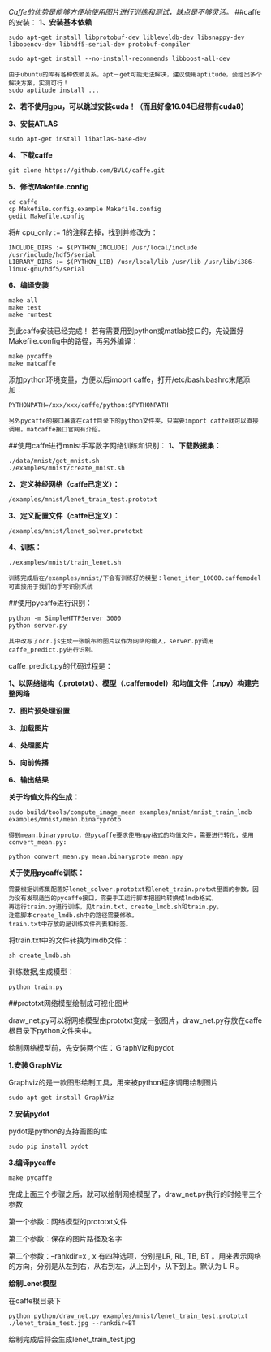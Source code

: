 *Caffe的优势是能够方便地使用图片进行训练和测试，缺点是不够灵活。*
##caffe的安装：
**1、安装基本依赖**

```
sudo apt-get install libprotobuf-dev libleveldb-dev libsnappy-dev libopencv-dev libhdf5-serial-dev protobuf-compiler
```

```
sudo apt-get install --no-install-recommends libboost-all-dev
```

	由于ubuntu的库有各种依赖关系，apt－get可能无法解决，建议使用aptitude，会给出多个解决方案，实测可行！
	sudo aptitude install ...

**2、若不使用gpu，可以跳过安装cuda！（而且好像16.04已经带有cuda8）**

**3、安装ATLAS**

```
sudo apt-get install libatlas-base-dev
```

**4、下载caffe**

```
git clone https://github.com/BVLC/caffe.git
```

**5、修改Makefile.config**

```
cd caffe
cp Makefile.config.example Makefile.config 
gedit Makefile.config
```

将# cpu_only := 1的注释去掉，找到并修改为：

```
INCLUDE_DIRS := $(PYTHON_INCLUDE) /usr/local/include /usr/include/hdf5/serial
LIBRARY_DIRS := $(PYTHON_LIB) /usr/local/lib /usr/lib /usr/lib/i386-linux-gnu/hdf5/serial
```

**6、编译安装**

```
make all
make test
make runtest
```

到此caffe安装已经完成！
若有需要用到python或matlab接口的，先设置好Makefile.config中的路径，再另外编译：

```
make pycaffe
make matcaffe
```

添加python环境变量，方便以后imoprt caffe，打开/etc/bash.bashrc末尾添加：

```
PYTHONPATH=/xxx/xxx/caffe/python:$PYTHONPATH
```

	另外pycaffe的接口暴露在caff目录下的python文件夹，只需要import caffe就可以直接调用。matcaffe接口官网有介绍。

##使用caffe进行mnist手写数字网络训练和识别：
**1、下载数据集：**

```
./data/mnist/get_mnist.sh
./examples/mnist/create_mnist.sh
```

**2、定义神经网络（caffe已定义）：**

```
/examples/mnist/lenet_train_test.prototxt
```

**3、定义配置文件（caffe已定义）：**

```
/examples/mnist/lenet_solver.prototxt
```

**4、训练：**

```
./examples/mnist/train_lenet.sh
```

	训练完成后在/examples/mnist/下会有训练好的模型：lenet_iter_10000.caffemodel可直接用于我们的手写识别系统

##使用pycaffe进行识别：

```
python -m SimpleHTTPServer 3000
python server.py
```

	其中改写了ocr.js生成一张帆布的图片以作为网络的输入，server.py调用caffe_predict.py进行识别。

caffe_predict.py的代码过程是：

**1、以网络结构（.prototxt）、模型（.caffemodel）和均值文件（.npy）构建完整网络**

**2、图片预处理设置**

**3、加载图片**

**4、处理图片**

**5、向前传播**

**6、输出结果**


**关于均值文件的生成：**

```
sudo build/tools/compute_image_mean examples/mnist/mnist_train_lmdb examples/mnist/mean.binaryproto
```
	得到mean.binaryproto，但pycaffe要求使用npy格式的均值文件，需要进行转化，使用convert_mean.py:

```
python convert_mean.py mean.binaryproto mean.npy
```
**关于使用pycaffe训练：**

	需要根据训练集配置好lenet_solver.prototxt和lenet_train.protxt里面的参数，因为没有发现适当的pycaffe接口，需要手工运行脚本把图片转换成lmdb格式，
	再运行train.py进行训练，见train.txt、create_lmdb.sh和train.py。
	注意脚本create_lmdb.sh中的路径需要修改。
	train.txt中存放的是训练文件列表和标签。

将train.txt中的文件转换为lmdb文件：
```
sh create_lmdb.sh
```
训练数据,生成模型：
```
python train.py
```
##prototxt网络模型绘制成可视化图片

draw_net.py可以将网络模型由prototxt变成一张图片，draw_net.py存放在caffe根目录下python文件夹中。

绘制网络模型前，先安装两个库：ＧraphViz和pydot

**1.安装ＧraphViz**

Graphviz的是一款图形绘制工具，用来被python程序调用绘制图片

    sudo apt-get install GraphViz

**2.安装pydot**

pydot是python的支持画图的库

    sudo pip install pydot

**3.编译pycaffe**

    make pycaffe

完成上面三个步骤之后，就可以绘制网络模型了，draw_net.py执行的时候带三个参数

第一个参数：网络模型的prototxt文件

第二个参数：保存的图片路径及名字

第二个参数：–rankdir=x , x 有四种选项，分别是LR, RL, TB, BT 。用来表示网络的方向，分别是从左到右，从右到左，从上到小，从下到上。默认为ＬＲ。

**绘制Lenet模型**

在caffe根目录下

    python python/draw_net.py examples/mnist/lenet_train_test.prototxt ./lenet_train_test.jpg --rankdir=BT

绘制完成后将会生成lenet_train_test.jpg
